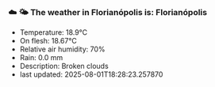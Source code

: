 ### ☁️ 🌤️  The weather in Florianópolis is: Florianópolis

- Temperature: 18.9°C
- On flesh: 18.67°C
- Relative air humidity: 70%
- Rain: 0.0 mm
- Description: Broken clouds
- last updated: 2025-08-01T18:28:23.257870
